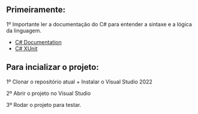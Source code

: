 ﻿## Primeiramente:

1º Importante ler a documentação do C# para entender a sintaxe e a lógica da linguagem.
- [C# Documentation](https://learn.microsoft.com/pt-br/dotnet/csharp/)
- [C# XUnit](https://xunit.net/)



## Para incializar o projeto:

1º Clonar o repositório atual + Instalar o Visual Studio 2022

2º Abrir o projeto no Visual Studio

3º Rodar o projeto para testar.

